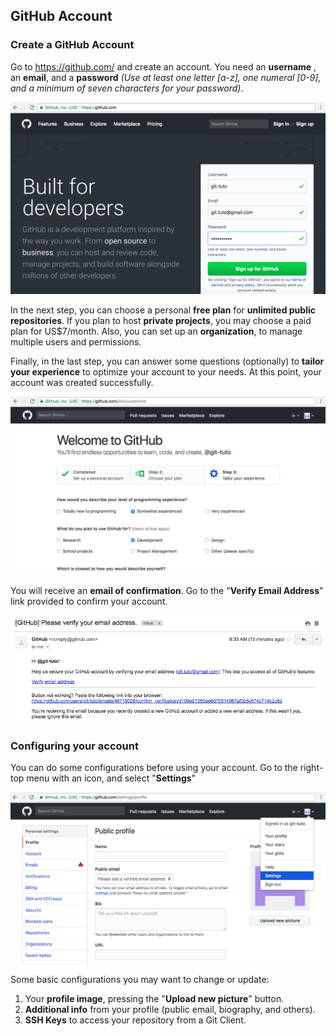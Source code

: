   
## GitHub Account
   
   
### Create a GitHub Account

Go to https://github.com/ and create an account. You need an **username** , an **email**, and a **password**  *(Use at least one letter [a-z], one numeral [0-9], and a minimum of seven characters for your password)*.

![GitHub Create Account Page](../images/github-register.png)

In the next step, you can choose a personal **free plan** for **unlimited public repositories**. If you plan to host **private projects**, you may choose a paid plan for US$7/month. Also, you can set up an **organization**, to manage multiple users and permissions. 

Finally, in the last step, you can answer some questions (optionally) to **tailor your experience** to optimize your account to your needs. At this point, your account was created successfully.

![GitHub Customize Page](../images/github-customize.png)

You will receive an **email of confirmation**. Go to the "**Verify Email Address**" link provided to confirm your account.

![GitHub Customize Page](../images/github-email-confirmation.png)
   

   
### Configuring your account

You can do some configurations before using your account. Go to the right-top menu with an icon, and select "**Settings**"

![GitHub Settings](../images/github-settings.png)

Some basic configurations you may want to change or update:

1. Your **profile image**, pressing the "**Upload new picture**" button.
2. **Additional info** from your profile (public email, biography, and others).
3. **SSH Keys** to access your repository from a Git Client.












